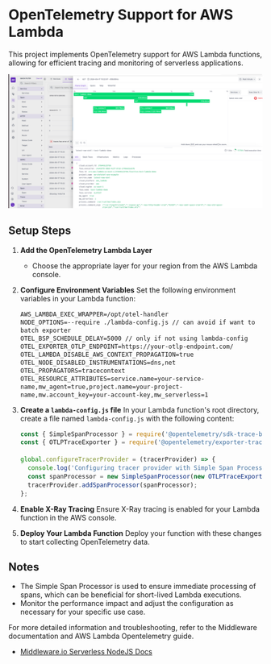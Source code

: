 # OpenTelemetry Support for AWS Lambda

This project implements OpenTelemetry support for AWS Lambda functions, allowing for efficient tracing and monitoring of serverless applications.

![Dashboard Screenshot](./assets/lambda.png)

## Setup Steps

1. **Add the OpenTelemetry Lambda Layer**
   - Choose the appropriate layer for your region from the AWS Lambda console.

2. **Configure Environment Variables**
   Set the following environment variables in your Lambda function:

   ```
   AWS_LAMBDA_EXEC_WRAPPER=/opt/otel-handler
   NODE_OPTIONS=--require ./lambda-config.js // can avoid if want to batch exporter
   OTEL_BSP_SCHEDULE_DELAY=5000 // only if not using lambda-config
   OTEL_EXPORTER_OTLP_ENDPOINT=https://your-otlp-endpoint.com/
   OTEL_LAMBDA_DISABLE_AWS_CONTEXT_PROPAGATION=true
   OTEL_NODE_DISABLED_INSTRUMENTATIONS=dns,net
   OTEL_PROPAGATORS=tracecontext
   OTEL_RESOURCE_ATTRIBUTES=service.name=your-service-name,mw_agent=true,project.name=your-project-name,mw.account_key=your-account-key,mw_serverless=1
   ```

3. **Create a `lambda-config.js` file**
   In your Lambda function's root directory, create a file named `lambda-config.js` with the following content:

   ```javascript
   const { SimpleSpanProcessor } = require('@opentelemetry/sdk-trace-base');
   const { OTLPTraceExporter } = require('@opentelemetry/exporter-trace-otlp-proto');

   global.configureTracerProvider = (tracerProvider) => {
     console.log('Configuring tracer provider with Simple Span Processor');
     const spanProcessor = new SimpleSpanProcessor(new OTLPTraceExporter());
     tracerProvider.addSpanProcessor(spanProcessor);
   };
   ```

4. **Enable X-Ray Tracing**
   Ensure X-Ray tracing is enabled for your Lambda function in the AWS console.

5. **Deploy Your Lambda Function**
   Deploy your function with these changes to start collecting OpenTelemetry data.

## Notes

- The Simple Span Processor is used to ensure immediate processing of spans, which can be beneficial for short-lived Lambda executions.
- Monitor the performance impact and adjust the configuration as necessary for your specific use case.

For more detailed information and troubleshooting, refer to the Middleware documentation and AWS Lambda Opentelemetry guide.
- [Middleware.io Serverless NodeJS Docs](https://docs.middleware.io/apm-configuration/node-js)